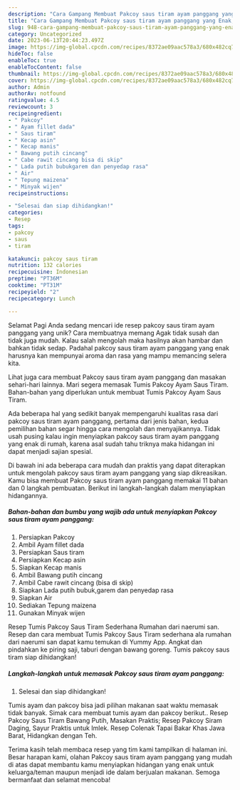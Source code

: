 ```yaml
---
description: "Cara Gampang Membuat Pakcoy saus tiram ayam panggang yang Enak, Lezat"
title: "Cara Gampang Membuat Pakcoy saus tiram ayam panggang yang Enak, Lezat"
slug: 948-cara-gampang-membuat-pakcoy-saus-tiram-ayam-panggang-yang-enak-lezat
category: Uncategorized
date: 2023-06-13T20:44:23.497Z
image: https://img-global.cpcdn.com/recipes/8372ae09aac578a3/680x482cq70/pakcoy-saus-tiram-ayam-panggang-foto-resep-utama.jpg
hideToc: false
enableToc: true
enableTocContent: false
thumbnail: https://img-global.cpcdn.com/recipes/8372ae09aac578a3/680x482cq70/pakcoy-saus-tiram-ayam-panggang-foto-resep-utama.jpg
cover: https://img-global.cpcdn.com/recipes/8372ae09aac578a3/680x482cq70/pakcoy-saus-tiram-ayam-panggang-foto-resep-utama.jpg
author: Admin
authorAv: notfound
ratingvalue: 4.5
reviewcount: 3
recipeingredient:
- " Pakcoy"
- " Ayam fillet dada"
- " Saus tiram"
- " Kecap asin"
- " Kecap manis"
- " Bawang putih cincang"
- " Cabe rawit cincang bisa di skip"
- " Lada putih bubukgarem dan penyedap rasa"
- " Air"
- " Tepung maizena"
- " Minyak wijen"
recipeinstructions:

- "Selesai dan siap dihidangkan!"
categories:
- Resep
tags:
- pakcoy
- saus
- tiram

katakunci: pakcoy saus tiram 
nutrition: 132 calories
recipecuisine: Indonesian
preptime: "PT36M"
cooktime: "PT31M"
recipeyield: "2"
recipecategory: Lunch

---
```



Selamat Pagi Anda sedang mencari ide resep pakcoy saus tiram ayam panggang yang unik? Cara membuatnya memang Agak tidak susah dan tidak juga mudah. Kalau salah mengolah maka hasilnya akan hambar dan bahkan tidak sedap. Padahal pakcoy saus tiram ayam panggang yang enak harusnya kan mempunyai aroma dan rasa yang mampu memancing selera kita.


Lihat juga cara membuat Pakcoy saus tiram ayam panggang dan masakan sehari-hari lainnya. Mari segera memasak Tumis Pakcoy Ayam Saus Tiram. Bahan-bahan yang diperlukan untuk membuat Tumis Pakcoy Ayam Saus Tiram.

Ada beberapa hal yang sedikit banyak mempengaruhi kualitas rasa dari pakcoy saus tiram ayam panggang, pertama dari jenis bahan, kedua pemilihan bahan segar hingga cara mengolah dan menyajikannya. Tidak usah pusing kalau ingin menyiapkan pakcoy saus tiram ayam panggang yang enak di rumah, karena asal sudah tahu triknya maka hidangan ini dapat menjadi sajian spesial.


Di bawah ini ada beberapa cara mudah dan praktis yang dapat diterapkan untuk mengolah pakcoy saus tiram ayam panggang yang siap dikreasikan. Kamu bisa membuat Pakcoy saus tiram ayam panggang memakai 11 bahan dan 0 langkah pembuatan. Berikut ini langkah-langkah dalam menyiapkan hidangannya.

<!--inarticleads1-->

##### Bahan-bahan dan bumbu yang wajib ada untuk menyiapkan Pakcoy saus tiram ayam panggang:

1. Persiapkan  Pakcoy
1. Ambil  Ayam fillet dada
1. Persiapkan  Saus tiram
1. Persiapkan  Kecap asin
1. Siapkan  Kecap manis
1. Ambil  Bawang putih cincang
1. Ambil  Cabe rawit cincang (bisa di skip)
1. Siapkan  Lada putih bubuk,garem dan penyedap rasa
1. Siapkan  Air
1. Sediakan  Tepung maizena
1. Gunakan  Minyak wijen


Resep Tumis Pakcoy Saus Tiram Sederhana Rumahan dari naerumi san. Resep dan cara membuat Tumis Pakcoy Saus Tiram sederhana ala rumahan dari naerumi san dapat kamu temukan di Yummy App. Angkat dan pindahkan ke piring saji, taburi dengan bawang goreng. Tumis pakcoy saus tiram siap dihidangkan! 

<!--inarticleads2-->

##### Langkah-langkah untuk memasak Pakcoy saus tiram ayam panggang:


1. Selesai dan siap dihidangkan!

Tumis ayam dan pakcoy bisa jadi pilihan makanan saat waktu memasak tidak banyak. Simak cara membuat tumis ayam dan pakcoy berikut.. Resep Pakcoy Saus Tiram Bawang Putih, Masakan Praktis; Resep Pakcoy Siram Daging, Sayur Praktis untuk Imlek. Resep Colenak Tapai Bakar Khas Jawa Barat, Hidangkan dengan Teh. 

Terima kasih telah membaca resep yang tim kami tampilkan di halaman ini. Besar harapan kami, olahan Pakcoy saus tiram ayam panggang yang mudah di atas dapat membantu kamu menyiapkan hidangan yang enak untuk keluarga/teman maupun menjadi ide dalam berjualan makanan. Semoga bermanfaat dan selamat mencoba!
